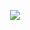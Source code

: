 <p align="center">
<img align="center" src="https://github-readme-stats.vercel.app/api?username=jstnbarker&theme=dark">
</p>
